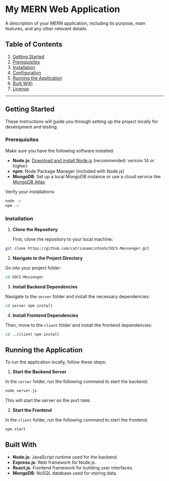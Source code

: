 # My MERN Web Application

A description of your MERN application, including its purpose, main features, and any other relevant details.

## Table of Contents

1. [Getting Started](#getting-started)
2. [Prerequisites](#prerequisites)
3. [Installation](#installation)
4. [Configuration](#configuration)
5. [Running the Application](#running-the-application)
6. [Built With](#built-with)
7. [License](#license)

---

## Getting Started

These instructions will guide you through setting up the project locally for development and testing.

### Prerequisites

Make sure you have the following software installed:

- **Node.js**: [Download and install Node.js](https://nodejs.org/) (recommended: version 14 or higher)
- **npm**: Node Package Manager (included with Node.js)
- **MongoDB**: Set up a local MongoDB instance or use a cloud service like [MongoDB Atlas](https://www.mongodb.com/cloud/atlas)

Verify your installations:

```bash
node -v
npm -v
```


### Installation

1. **Clone the Repository**

   First, clone the repository to your local machine:

  ```bash
  git clone https://github.com/catrionamcintosh/SOCS-Messenger.git
  ```

2. **Navigate to the Project Directory**

  Go into your project folder:
  ```bash
  cd SOCS-Messenger
  ```

3. **Install Backend Dependencies**

  Navigate to the `server` folder and install the necessary dependencies:
  ```bash
  cd server npm install
  ```

4. **Install Frontend Dependencies**

  Then, move to the `client` folder and install the frontend dependencies:

  ```bash
  cd ../client npm install
  ```

## Running the Application

To run the application locally, follow these steps:

1. **Start the Backend Server**

In the `server` folder, run the following command to start the backend:
  ```bash
  node server.js
  ```

This will start the server on the port `5000`.

2. **Start the Frontend**

In the `client` folder, run the following command to start the frontend:

  ```bash
  npm start
  ```
## Built With

- **Node.js**: JavaScript runtime used for the backend.
- **Express.js**: Web framework for Node.js.
- **React.js**: Frontend framework for building user interfaces.
- **MongoDB**: NoSQL database used for storing data.

